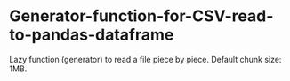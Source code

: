 # Generator-function-for-CSV-read-to-pandas-dataframe
Lazy function (generator) to read a file piece by piece.  Default chunk size: 1MB.

